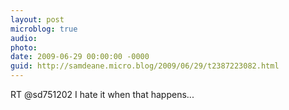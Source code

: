 ```yaml
---
layout: post
microblog: true
audio: 
photo: 
date: 2009-06-29 00:00:00 -0000
guid: http://samdeane.micro.blog/2009/06/29/t2387223082.html
---
```

RT @sd751202 I hate it when that happens...
